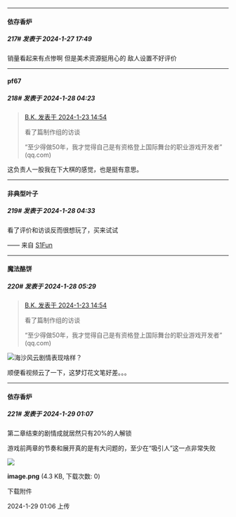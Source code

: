 
*****

####  依存香炉  
##### 217#       发表于 2024-1-27 17:49

销量看起来有点惨啊 但是美术资源挺用心的 敌人设置不好评价


*****

####  pf67  
##### 218#       发表于 2024-1-28 04:23

<blockquote><a href="httphttps://bbs.saraba1st.com/2b/forum.php?mod=redirect&amp;goto=findpost&amp;pid=63745883&amp;ptid=2162261" target="_blank">B.K. 发表于 2024-1-23 14:54</a>

看了篇制作组的访谈

“至少得做50年，我才觉得自己是有资格登上国际舞台的职业游戏开发者” (qq.com)</blockquote>
这负责人一股我在下大棋的感觉，也是挺有意思。


*****

####  非典型叶子  
##### 219#       发表于 2024-1-28 04:33

看了评价和访谈反而很想玩了，买来试试

—— 来自 [S1Fun](https://s1fun.koalcat.com)


*****

####  魔法酪饼  
##### 220#       发表于 2024-1-28 05:29

<blockquote><a href="httphttps://bbs.saraba1st.com/2b/forum.php?mod=redirect&amp;goto=findpost&amp;pid=63745883&amp;ptid=2162261" target="_blank">B.K. 发表于 2024-1-23 14:54</a>

看了篇制作组的访谈

“至少得做50年，我才觉得自己是有资格登上国际舞台的职业游戏开发者” (qq.com)</blockquote>
<img src="https://static.saraba1st.com/image/smiley/face2017/002.png" referrerpolicy="no-referrer">海沙风云剧情表现啥样？

顺便看视频云了一下，这梦灯花文笔好差。。。


*****

####  依存香炉  
##### 221#       发表于 2024-1-29 01:07

第二章结束的剧情成就居然只有20%的人解锁

游戏前两章的节奏和展开真的是有大问题的，至少在“吸引人”这一点非常失败

<img src="https://img.saraba1st.com/forum/202401/29/010654wn3fnzfklctlbhj3.png" referrerpolicy="no-referrer">

<strong>image.png</strong> (4.3 KB, 下载次数: 0)

下载附件

2024-1-29 01:06 上传

